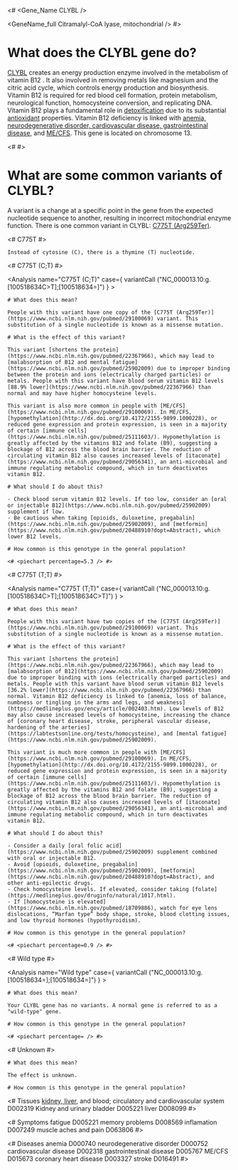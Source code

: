 <# <Gene_Name CLYBL />

<GeneName_full Citramalyl-CoA lyase, mitochondrial /> #>

# What does the CLYBL gene do?

[CLYBL](http://www.uniprot.org/uniprot/Q8N0X4) creates an energy production enzyme involved in the metabolism of vitamin B12 . It also involved in removing metals like magnesium and the citric acid cycle, which controls energy production and biosynthesis. Vitamin B12 is required for red blood cell formation, protein metabolism, neurological function, homocysteine conversion, and replicating DNA. Vitamin B12 plays a fundamental role in [detoxification](https://www.ncbi.nlm.nih.gov/pubmed/19409980) due to its substantial [antioxidant](https://www.ncbi.nlm.nih.gov/pubmed/19799418) properties. Vitamin B12 deficiency is linked with [anemia, neurodegenerative disorder, cardiovascular disease, gastrointestinal disease](https://www.ncbi.nlm.nih.gov/pubmed/22367966), and [ME/CFS](https://www.ncbi.nlm.nih.gov/pubmed/29100069). This gene is located on chromosome 13.

<# <GeneMap name= "CLYBL" interval="NC_000013.10:g.100258919_100549388="> #>

# What are some common variants of CLYBL?
 
A variant is a change at a specific point in the gene from the expected nucleotide sequence to another, resulting in incorrect mitochondrial enzyme function. There is one common variant in CLYBL: [C775T (Arg259Ter)](https://www.ncbi.nlm.nih.gov/pubmed/29100069).

<# C775T #>

  <Variant hgvs="NC_000013.10:g.100518634C>T" name="C775T"> 

    Instead of cytosine (C), there is a thymine (T) nucleotide.

  </Variant>

<AnalysisBox>

<# C775T (C;T) #>

  <Analysis name="C775T (C;T)"
            case={  variantCall ("NC_000013.10:g.[100518634C>T];[100518634=]")
                  } > 

    # What does this mean?

    People with this variant have one copy of the [C775T (Arg259Ter)](https://www.ncbi.nlm.nih.gov/pubmed/29100069) variant. This substitution of a single nucleotide is known as a missense mutation.

    # What is the effect of this variant?

    This variant [shortens the protein](https://www.ncbi.nlm.nih.gov/pubmed/22367966), which may lead to [malabsorption of B12 and mental fatigue](https://www.ncbi.nlm.nih.gov/pubmed/25902009) due to improper binding between the protein and ions (electrically charged particles) or metals. People with this variant have blood serum vitamin B12 levels [88.9% lower](https://www.ncbi.nlm.nih.gov/pubmed/22367966) than normal and may have higher homocysteine levels. 

    This variant is also more common in people with [ME/CFS](https://www.ncbi.nlm.nih.gov/pubmed/29100069). In ME/CFS, [hypomethylation](http://dx.doi.org/10.4172/2155-9899.1000228), or reduced gene expression and protein expression, is seen in a majority of certain [immune cells](https://www.ncbi.nlm.nih.gov/pubmed/25111603/). Hypomethylation is greatly affected by the vitamins B12 and folate (B9), suggesting a blockage of B12 across the blood brain barrier. The reduction of circulating vitamin B12 also causes increased levels of [itaconate](https://www.ncbi.nlm.nih.gov/pubmed/29056341), an anti-microbial and immune regulating metabolic compound, which in turn deactivates vitamin B12. 

    # What should I do about this?

    - Check blood serum vitamin B12 levels. If too low, consider an [oral or injectable B12](https://www.ncbi.nlm.nih.gov/pubmed/25902009) supplement if low. 
    - Be cautious when taking [opioids, duloxetine, pregabalin](https://www.ncbi.nlm.nih.gov/pubmed/25902009), and [metformin](https://www.ncbi.nlm.nih.gov/pubmed/20488910?dopt=Abstract), which lower B12 levels.

    # How common is this genotype in the general population?

    <# <piechart percentage=5.3 /> #>
  </Analysis>
<# C775T (T;T) #>

  <Analysis name="C775T (T;T)"
            case={  variantCall ("NC_000013.10:g.[100518634C>T];[100518634C>T]")
                  } > 

    # What does this mean?

    People with this variant have two copies of the [C775T (Arg259Ter)](https://www.ncbi.nlm.nih.gov/pubmed/29100069) variant. This substitution of a single nucleotide is known as a missense mutation.

    # What is the effect of this variant?

    This variant [shortens the protein](https://www.ncbi.nlm.nih.gov/pubmed/22367966), which may lead to [malabsorption of B12](https://www.ncbi.nlm.nih.gov/pubmed/25902009) due to improper binding with ions (electrically charged particles) and metals. People with this variant have blood serum vitamin B12 levels [36.2% lower](https://www.ncbi.nlm.nih.gov/pubmed/22367966) than normal. Vitamin B12 deficiency is linked to [anemia, loss of balance, numbness or tingling in the arms and legs, and weakness](https://medlineplus.gov/ency/article/002403.htm). Low levels of B12 may also cause increased levels of homocysteine, increasing the chance of [coronary heart disease, stroke, peripheral vascular disease, hardening of the arteries](https://labtestsonline.org/tests/homocysteine), and [mental fatigue](https://www.ncbi.nlm.nih.gov/pubmed/25902009).

    This variant is much more common in people with [ME/CFS](https://www.ncbi.nlm.nih.gov/pubmed/29100069). In ME/CFS, [hypomethylation](http://dx.doi.org/10.4172/2155-9899.1000228), or reduced gene expression and protein expression, is seen in a majority of certain [immune cells](https://www.ncbi.nlm.nih.gov/pubmed/25111603/). Hypomethylation is greatly affected by the vitamins B12 and folate (B9), suggesting a blockage of B12 across the blood brain barrier. The reduction of circulating vitamin B12 also causes increased levels of [itaconate](https://www.ncbi.nlm.nih.gov/pubmed/29056341), an anti-microbial and immune regulating metabolic compound, which in turn deactivates vitamin B12. 

    # What should I do about this?

    - Consider a daily [oral folic acid](https://www.ncbi.nlm.nih.gov/pubmed/25902009) supplement combined with oral or injectable B12. 
    - Avoid [opioids, duloxetine, pregabalin](https://www.ncbi.nlm.nih.gov/pubmed/25902009), [metformin](https://www.ncbi.nlm.nih.gov/pubmed/20488910?dopt=Abstract), and other anti-epilectic drugs. 
    - Check homocysteine levels. If elevated, consider taking [folate](https://medlineplus.gov/druginfo/natural/1017.html). 
    - If [homocysteine is elevated](https://www.ncbi.nlm.nih.gov/pubmed/18709886), watch for eye lens dislocations, “Marfan type” body shape, stroke, blood clotting issues, and low thyroid hormones (hypothyroidism).

    # How common is this genotype in the general population?

    <# <piechart percentage=0.9 /> #>
  </Analysis>

<# Wild type #>

  <Analysis name="Wild type"
            case={  variantCall ("NC_000013.10:g.[100518634=];[100518634=]")
                  } > 

    # What does this mean?

    Your CLYBL gene has no variants. A normal gene is referred to as a "wild-type" gene.

    # How common is this genotype in the general population?

    <# <piechart percentage= /> #>
  </Analysis>

<# Unknown #>

  <Analysis name="Unknown" case=true>

    # What does this mean?

    The effect is unknown.

    # How common is this genotype in the general population?

  </Analysis>
</AnalysisBox>

<# Tissues [kidney, liver](https://www.ncbi.nlm.nih.gov/gene/171425#gene-expression), and blood; circulatory and cardiovascular system D002319 Kidney and urinary bladder D005221 liver D008099  #>

<TopicBar mesh_D002319 mesh_D005221 mesh_D008099  />

<# Symptoms fatigue D005221 memory problems D008569 inflamation D007249 muscle aches and pain D063806 #>

<TopicBar mesh_D005221 mesh_D008569 mesh_D007249 mesh_D063806 />

<# Diseases anemia D000740 neurodegenerative disorder D000752 cardiovascular disease D002318 gastrointestinal disease D005767 ME/CFS D015673 coronary heart disease D003327 stroke  D016491 #>

<TopicBar mesh_D000740 mesh_D000752 mesh_D002318 mesh_D005767 mesh_D015673 mesh_D003327 mesh_D016491 />
